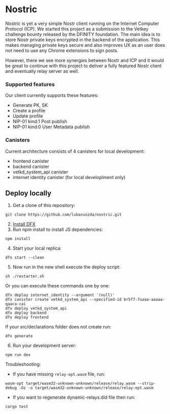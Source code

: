 # Nostric

Nostric is yet a very simple Nostr client running on the Internet Computer Protocol (ICP). We started this project as a submission to the Vetkey challenge bounty released by the DFINITY foundation. The main idea is to store Nostr private keys encrypted in the backend of the application. This makes managing private keys secure and also improves UX as an user does not need to use any Chrome extensions to sign posts.

However, there we see more synergies between Nostr and ICP and it would be great to continue with this project to deliver a fully featured Nostr client and eventually relay server as well.
### Supported features
Our client currently supports these features:
- Generate PK, SK
- Create a profile
- Update profile
- NIP-01 kind:1 Post publish
- NIP-01 kind:0 User Metadata publish

### Canisters
Current architecture consists of 4 canisters for local development:
- frontend canister
- backend canister
- vetkd_system_api canister
- internet identity canister (for local developlment only)

## Deploy locally

1. Get a clone of this repository:
```
git clone https://github.com/lukasvozda/nostric.git
```
2. [Install DFX](https://sdk.dfinity.org/docs/quickstart/local-quickstart.html)
3. Run npm install to install JS dependencies:
```
npm install
```
4. Start your local replica:
```
dfx start --clean
```
5. Now run in the new shell execute the deploy script:
```
sh ./restarter.sh
```
Or you can execute these commands one by one:
```
dfx deploy internet_identity --argument '(null)'
dfx canister create vetkd_system_api --specified-id br5f7-7uaaa-aaaaa-qaaca-cai
dfx deploy vetkd_system_api
dfx deploy backend
dfx deploy frontend
```
If your src/declarations folder does not create run:
```
dfx generate
```
6. Run your development server:
```
npm run dev
```

Troubleshooting:
- If you have missing `relay-opt.wasm` file, run:
```
wasm-opt target/wasm32-unknown-unknown/release/relay.wasm --strip-debug -Oz -o target/wasm32-unknown-unknown/release/relay-opt.wasm
```
- If you want to regenerate dynamic-relays.did file then run:
```
cargo test
```

